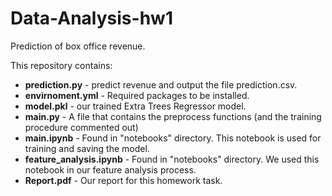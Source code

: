 # Data-Analysis-hw1
Prediction of box office revenue.

This repository contains:
- **prediction.py** - predict revenue and output the file prediction.csv.
- **envirnoment.yml** - Required packages to be installed.
- **model.pkl** - our trained Extra Trees Regressor model.
-  **main.py** - A file that contains the preprocess functions (and the training procedure commented out)
- **main.ipynb** - Found in "notebooks" directory. This notebook is used for training and saving the model.
- **feature_analysis.ipynb** - Found in "notebooks" directory. We used this notebook in our feature analysis process.
- **Report.pdf** - Our report for this homework task.  
